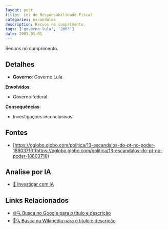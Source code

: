 ```yaml
---
layout: post
title:  Lei de Responsabilidade Fiscal
categories: escandalos
description: Recuos no cumprimento.
tags: ['governo-lula', '2003']
date: 2003-01-01
---
```


Recuos no cumprimento.

## Detalhes
- **Governo**: Governo Lula

**Envolvidos**:
- Governo federal.


**Consequências**:
- Investigações inconclusivas.


## Fontes
- [https://oglobo.globo.com/politica/13-escandalos-do-pt-no-poder-18803710](https://oglobo.globo.com/politica/13-escandalos-do-pt-no-poder-18803710)


## Analise por IA
- [🤖 Investigar com IA](https://www.perplexity.ai/search?q=Lei%20de%20Responsabilidade%20Fiscal%20Recuos%20no%20cumprimento.%20Governo%20Lula)

## Links Relacionados
- [🌐🔍 Busca no Google para o título e descrição](https://www.google.com/search?q=Lei%20de%20Responsabilidade%20Fiscal%20Recuos%20no%20cumprimento.%20Governo%20Lula)
- [📖🔍 Busca na Wikipedia para o título e descrição](https://pt.wikipedia.org/w/index.php?search=Lei%20de%20Responsabilidade%20Fiscal%20Recuos%20no%20cumprimento.%20Governo%20Lula)

